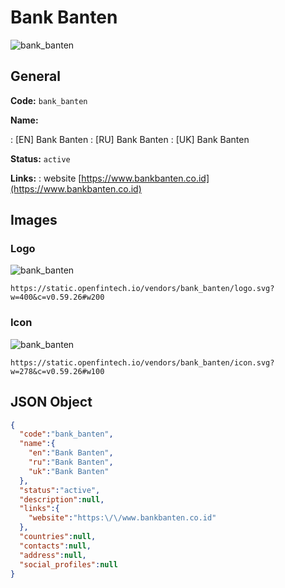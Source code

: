 
# Bank Banten 
![bank_banten](https://static.openfintech.io/vendors/bank_banten/logo.svg?w=400&c=v0.59.26#w200)  

## General 
 
**Code:** `bank_banten` 
 
**Name:** 
 
:	[EN] Bank Banten 
:	[RU] Bank Banten 
:	[UK] Bank Banten 
 
**Status:** `active` 
 
**Links:** 
: website [https://www.bankbanten.co.id](https://www.bankbanten.co.id) 
 

## Images 

### Logo 
 
![bank_banten](https://static.openfintech.io/vendors/bank_banten/logo.svg?w=400&c=v0.59.26#w200)  

```
https://static.openfintech.io/vendors/bank_banten/logo.svg?w=400&c=v0.59.26#w200
```  

### Icon 
 
![bank_banten](https://static.openfintech.io/vendors/bank_banten/icon.svg?w=278&c=v0.59.26#w100)  

```
https://static.openfintech.io/vendors/bank_banten/icon.svg?w=278&c=v0.59.26#w100
```  

## JSON Object 

```json
{
  "code":"bank_banten",
  "name":{
    "en":"Bank Banten",
    "ru":"Bank Banten",
    "uk":"Bank Banten"
  },
  "status":"active",
  "description":null,
  "links":{
    "website":"https:\/\/www.bankbanten.co.id"
  },
  "countries":null,
  "contacts":null,
  "address":null,
  "social_profiles":null
}
```  
